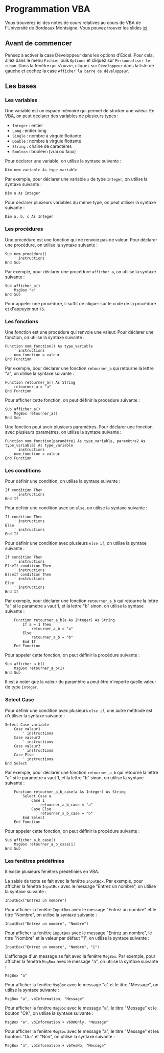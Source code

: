 # Programmation VBA

Vous trouverez ici des notes de cours relatives au cours de VBA de l'Université de Bordeaux Montaigne.
Vous pouvez trouver les slides [ici](https://fad4.u-bordeaux.fr/pluginfile.php/2050621/mod_resource/content/1/3_S%C3%A9ance_3_VBA%20pour%20Excel_L3_Part1.pdf)

## Avant de commencer

Pensez à activer la case Développeur dans les options d'Excel. Pour cela, allez dans le menu `Fichier` puis `Options` et cliquez sur `Personnaliser le ruban`. Dans la fenêtre qui s'ouvre, cliquez sur `Développeur` dans la liste de gauche et cochez la case `Afficher la barre de développeur`.

## Les bases

### Les variables

Une variable est un espace mémoire qui permet de stocker une valeur. En VBA, on peut déclarer des variables de plusieurs types :

* `Integer` : entier
* `Long` : entier long
* `Single` : nombre à virgule flottante
* `Double` : nombre à virgule flottante
* `String` : chaîne de caractères
* `Boolean` : booléen (vrai ou faux)

Pour déclarer une variable, on utilise la syntaxe suivante :

    Dim nom_variable As type_variable

Par exemple, pour déclarer une variable `a` de type `Integer`, on utilise la syntaxe suivante :

    Dim a As Integer

Pour déclarer plusieurs variables du même type, on peut utiliser la syntaxe suivante :

    Dim a, b, c As Integer

### Les procédures

Une procédure est une fonction qui ne renvoie pas de valeur. Pour déclarer une procédure, on utilise la syntaxe suivante :

    Sub nom_procédure()
        ' instructions
    End Sub

Par exemple, pour déclarer une procédure `afficher_a`, on utilise la syntaxe suivante :

    Sub afficher_a()
        MsgBox "a"
    End Sub

Pour appeler une procédure, il suffit de cliquer sur le code de la procédure et d'appuyer sur `F5`.

### Les fonctions

Une fonction est une procédure qui renvoie une valeur. Pour déclarer une fonction, on utilise la syntaxe suivante :

    Function nom_fonction() As type_variable
        ' instructions
        nom_fonction = valeur
    End Function

Par exemple, pour déclarer une fonction `retourner_a` qui retourne la lettre "a", on utilise la syntaxe suivante :

    Function retourner_a() As String
        retourner_a = "a"
    End Function

Pour afficher cette fonction, on peut définir la procédure suivante :

    Sub afficher_a()
        MsgBox retourner_a()
    End Sub

Une fonction peut avoir plusieurs paramètres. Pour déclarer une fonction avec plusieurs paramètres, on utilise la syntaxe suivante :

    Function nom_fonction(paramètre1 As type_variable, paramètre2 As type_variable) As type_variable
        ' instructions
        nom_fonction = valeur
    End Function



### Les conditions

Pour définir une condition, on utilise la syntaxe suivante :

    If condition Then
        ' instructions
    End If

Pour définir une condition avec un `else`, on utilise la syntaxe suivante :

    If condition Then
        ' instructions
    Else
        ' instructions
    End If

Pour définir une condition avec plusieurs `else if`, on utilise la syntaxe suivante :

    If condition Then
        ' instructions
    ElseIf condition Then
        ' instructions
    ElseIf condition Then
        ' instructions
    Else
        ' instructions
    End If

Par exemple, pour déclarer une fonction `retourner_a_b` qui retourne la lettre "a" si le paramètre `a` vaut 1, et la lettre "b" sinon, on utilise la syntaxe suivante :

        Function retourner_a_b(a As Integer) As String
            If a = 1 Then
                retourner_a_b = "a"
            Else
                retourner_a_b = "b"
            End If
        End Function

Pour appeler cette fonction, on peut définir la procédure suivante :

    Sub afficher_a_b()
        MsgBox retourner_a_b(1)
    End Sub

Il est à noter que la valeur du paramètre `a` peut être n'importe quelle valeur de type `Integer`.

### Select Case

Pour définir une condition avec plusieurs `else if`, une autre méthode est d'utiliser la syntaxe suivante :

    Select Case variable
        Case valeur1
            ' instructions
        Case valeur2
            ' instructions
        Case valeur3
            ' instructions
        Case Else
            ' instructions
    End Select

Par exemple, pour déclarer une fonction `retourner_a_b` qui retourne la lettre "a" si le paramètre `a` vaut 1, et la lettre "b" sinon, on utilise la syntaxe suivante :

        Function retourner_a_b_case(a As Integer) As String
            Select Case a
                Case 1
                    retourner_a_b_case = "a"
                Case Else
                    retourner_a_b_case = "b"
            End Select
        End Function

Pour appeler cette fonction, on peut définir la procédure suivante :

    Sub afficher_a_b_case()
        MsgBox retourner_a_b_case(1)
    End Sub

### Les fenêtres prédéfinies

Il existe plusieurs fenêtres prédéfinies en VBA.

La saisie de texte se fait avec la fenêtre `InputBox`. Par exemple, pour afficher la fenêtre `InputBox` avec le message "Entrez un nombre", on utilise la syntaxe suivante :

    InputBox("Entrez un nombre")

Pour afficher la fenêtre `InputBox` avec le message "Entrez un nombre" et le titre "Nombre", on utilise la syntaxe suivante :

    InputBox("Entrez un nombre", "Nombre")

Pour afficher la fenêtre `InputBox` avec le message "Entrez un nombre", le titre "Nombre" et la valeur par défaut "1", on utilise la syntaxe suivante :

    InputBox("Entrez un nombre", "Nombre", "1")

L'affichage d'un message se fait avec la fenêtre `MsgBox`. Par exemple, pour afficher la fenêtre `MsgBox` avec le message "a", on utilise la syntaxe suivante :

    MsgBox "a"

Pour afficher la fenêtre `MsgBox` avec le message "a" et le titre "Message", on utilise la syntaxe suivante :

    MsgBox "a", vbInformation, "Message"

Pour afficher la fenêtre `MsgBox` avec le message "a", le titre "Message" et le bouton "OK", on utilise la syntaxe suivante :

    MsgBox "a", vbInformation + vbOKOnly, "Message"

Pour afficher la fenêtre `MsgBox` avec le message "a", le titre "Message" et les boutons "Oui" et "Non", on utilise la syntaxe suivante :

    MsgBox "a", vbInformation + vbYesNo, "Message"


